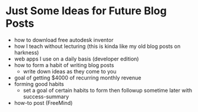 # Just Some Ideas for Future Blog Posts

- how to download free autodesk inventor
- how I teach without lecturing (this is kinda like my old blog posts on harkness)
- web apps I use on a daily basis (developer edition)
- how to form a habit of writing blog posts
  - write down ideas as they come to you
- goal of getting $4000 of recurring monthly revenue
- forming good habits
  - set a goal of certain habits to form then followup sometime later with success-summary
- how-to post (FreeMind)

